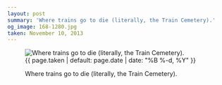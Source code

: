 ```yaml
---
layout: post
summary: 'Where trains go to die (literally, the Train Cemetery).'
og_image: 168-1280.jpg
taken: November 10, 2013
---
```


<figure class="post">
<img alt="Where trains go to die (literally, the Train Cemetery)." sizes="(min-width: 700px) 50vw, calc(100vw - 2rem)" src="{{ site.assets_url }}/168-640.jpg" srcset="{{ site.assets_url }}/168-1280.jpg 1280w, {{ site.assets_url }}/168-960.jpg 960w, {{ site.assets_url }}/168-640.jpg 640w, {{ site.assets_url }}/168-320.jpg 320w"/>
<figcaption>
<time>{{ page.taken | default: page.date | date: "%B %-d, %Y" }}</time>
<p>Where trains go to die (literally, the Train Cemetery).</p>
</figcaption>
</figure>
